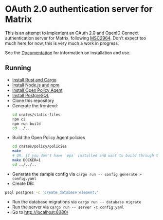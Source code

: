 # OAuth 2.0 authentication server for Matrix

This is an attempt to implement an OAuth 2.0 and OpenID Connect authentication server for Matrix, following [MSC2964](https://github.com/matrix-org/matrix-doc/pull/2964).
Don't expect too much here for now, this is very much a work in progress.

See the [Documentation](https://matrix-org.github.io/matrix-authentication-service/index.html) for information on installation and use.

## Running

- [Install Rust and Cargo](https://www.rust-lang.org/learn/get-started)
- [Install Node.js and npm](https://nodejs.org/)
- [Install Open Policy Agent](https://www.openpolicyagent.org/docs/latest/#1-download-opa)
- [Install PostgreSQL](https://www.postgresql.org/)
- Clone this repository
- Generate the frontend:
  ```sh
  cd crates/static-files
  npm ci
  npm run build
  cd ../..
  ```
- Build the Open Policy Agent policies
  ```sh
  cd crates/policy/policies
  make
  # OR, if you don't have `opa` installed and want to build through the OPA docker image
  make DOCKER=1
  cd ../../..
  ```
- Generate the sample config via `cargo run -- config generate > config.yaml`
- Create DB:
```sh
psql postgres -c 'create database element;'
```
- Run the database migrations via `cargo run -- database migrate`
- Run the server via `cargo run -- server -c config.yaml`
- Go to <http://localhost:8080/>
